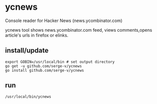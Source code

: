 # ycnews
Console reader for Hacker News (news.ycombinator.com)  

ycnews tool shows news.ycombinator.com feed, views comments,opens article's urls in firefox or elinks.

## install/update
    export GOBIN=/usr/local/bin # set output directory
    go get -u github.com/serge-v/ycnews
    go install github.com/serge-v/ycnews

## run
    /usr/local/bin/ycnews
    
